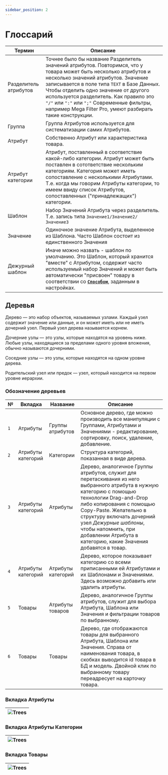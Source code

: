 ```yaml
---
sidebar_position: 2
---
```


# Глоссарий

|Термин|Описание|
|---|---|
|Разделитель атрибутов|Точнее было бы название Разделитель значений атрибутов. Повторимся, что у товара может быть несколько атрибутов и несколько значений атрибутов. Значение записывается в поле типа `TEXT` в Базе Данных. Чтобы отделить одно значение от другого используется разделитель. Как правило это `"/"` или `":"` или `";"` Современные фильтры, например Mega Filter Pro, умеют разбирать такие конструкции.|
|Группа|Группа Атрибутов используется для систематизации самих Атрибутов.|
|Атрибут|Собственно Атрибут или характеристика товара.|
|Атрибут категории|Атрибут, поставленный в соответствие какой-либо категории. Атрибут может быть поставлен в сотответствие нескольким категориям. Категория может иметь сопоставление с несколькими Атрибутами. Т.е. когда мы говорим Атрибуты категории, то имеем ввиду список Атрибутов, сопоставленных ("принадлежащих") категории.|
|Шаблон|Набор Значений Атрибута через разделитель. Т.е. запись типа `Значение1/Значение2/Значение3`|
|Значение|Одиночное значение Атрибута, выделенное из Шаблона. Часто Шаблон состоит из единственного Значения|
|Дежурный шаблон|Иначе можно назвать - шаблон по умолчанию. Это Шаблон, который хранится "вместе" с Атрибутом, содержит часто используемый набор Значений и может быть автоматически "присвоен" товару в соответствии со [**`Способом`**](/settings/product.md), заданным в настройках.|

## Деревья

Дерево — это набор объектов, называемых узлами. Каждый узел содержит значение или данные, и он может иметь или не иметь дочерний узел. Первый узел дерева называется корнем.

Дочерние узлы — это узлы, которые находятся на уровень ниже. Любые узлы, находящиеся за пределами одного уровня вложения, обычно называются дочерними.

Соседние узлы — это узлы, которые находятся на одном уровне дерева.

Родительский узел или предок — узел, который находится на первом уровне иерархии.

### Обозначение деревьев

|№|Вкладка|Название|Описание|
|---|---|---|---|
|`1`|Атрибуты|Группы атрибутов|Основное дерево, где можно производить все манипуляции с Группами, Атрибутами и Значениями - редактирование, сортировку, поиск, удаление, добавление.|
|`2`|Атрибуты категорий|Категории|Структура категорий, показанная в виде дерева.|
|`3`|Атрибуты категорий|Атрибуты|Дерево, аналогичное Группы атрибутов, служит для перетаскивания из него выбранного атрибута в нужную категорию с помощью технологии Drag-and-Drop либо копирования с помощью Copy-Paste. Желательно в структуру включать дочерний узел _Дежурные шаблоны_, чтобы напомнить, при добавлении Атрибута в категорию, какие Значения добавятся в товар.|
|`4`|Атрибуты категорий|Атрибуты категорий|Дерево, которое показывает категорию со всеми приписанными ей Атрибутами и их Шаблонами и Значениями. Здесь возможно добавить или удалить атрибуты.|
|`5`|Товары|Атрибуты товаров|Дерево, аналогичное Группы атрибутов, служит для выбора Атрибута, Шаблона или Значения и фильтрации товаров по выбранному.|
|`6`|Товары|Товары|Дерево, где отображаются товары для выбранного Атрибута, Шаблона или Значения. Справа от наименования товара, в скобках выводится id товара в БД и модель. Двойной клик по выбранному товару переадресует на карточку товара.|

### Вкладка Атрибуты

| ![Trees](/img/tutorial/tree1.png) |
|-|

### Вкладка Атрибуты Категории

| ![Trees](/img/tutorial/tree3_3_3_2.png) |
|-|

### Вкладка Товары

| ![Trees](/img/tutorial/tree4_3_3_2.png) |
|-|
